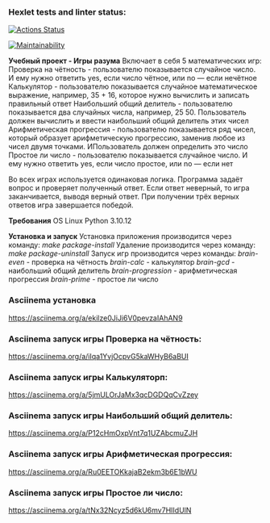 ### Hexlet tests and linter status:
[![Actions Status](https://github.com/un-f0rgiven/python-project-49/actions/workflows/hexlet-check.yml/badge.svg)](https://github.com/un-f0rgiven/python-project-49/actions)

[![Maintainability](https://api.codeclimate.com/v1/badges/5a091ca73f941fb6297e/maintainability)](https://codeclimate.com/github/un-f0rgiven/python-project-49/maintainability)

**Учебный проект - Игры разума**
Включает в себя 5 математических игр:
Проверка на чётность        -  пользователю показывается случайное число. И ему нужно ответить yes, если число чётное, или no — если нечётное
Калькулятор                 - пользователю показывается случайное математическое выражение, например, 35 + 16, которое нужно вычислить и записать правильный ответ
Наибольший общий делитель   - пользователю показывается два случайных числа, например, 25 50. Пользователь должен вычислить и ввести наибольший общий делитель этих чисел
Арифметическая прогрессия   - пользователю показывается ряд чисел, который образует арифметическую прогрессию, заменив любое из чисел двумя точками. ИПользователь должен определить это число
Простое ли число            - пользователю показывается случайное число. И ему нужно ответить yes, если число простое, или no — если нет

Во всех играх используется одинаковая логика. Программа задаёт вопрос и проверяет полученный ответ. Если ответ неверный, то игра заканчивается, выводя верный ответ. При получении трёх верных ответов игра завершается победой.

**Требования**
OS Linux
Python 3.10.12

**Установка и запуск**
Установка приложения производится через команду:
*make package-install*
Удаление производится через команду:
*make package-uninstall*
Запуск игр производится через команды:
*brain-even*          - проверка на чётность
*brain-calc*          - калькулятор
*brain-gcd*           - наибольший общий делитель
*brain-progression*   - арифметическая прогрессия
*brain-prime*         - простое ли число

### Asciinema установка
https://asciinema.org/a/ekilze0JiJi6V0pevzaIAhAN9

### Asciinema запуск игры Проверка на чётность:
https://asciinema.org/a/iIqa1YvjOcpvG5kaWHyB6aBUI

### Asciinema запуск игры Калькуляторп:
https://asciinema.org/a/5jmULOrJaMx3qcDGDQqCvZzey

### Asciinema запуск игры Наибольший общий делитель:
https://asciinema.org/a/P12cHmOxpVnt7q1UZAbcmuZJH

### Asciinema запуск игры Арифметическая прогрессия:
https://asciinema.org/a/Ru0EETOKkajaB2ekm3b6E1bWU

### Asciinema запуск игры Простое ли число:
https://asciinema.org/a/tNx32Ncyz5d6kU6mv7HIIdUlN